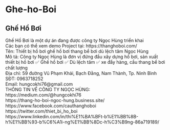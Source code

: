 # Ghe-ho-Boi
<h2> Ghế Hồ Bơi </h2>
Ghế Hồ Bơi là một dự án đang được công ty Ngọc Hùng triển khai<br/>
Các bạn có thể xem demo Project tại: https://thanghoboi.com/<br/>
Tên: Thiết bị hồ bơi ghế hồ bơi thang bể bơi dù lệch tâm Ngọc Hùng	<br/>
Mô tả:	Công ty Ngọc Hùng là đơn vị đứng đầu xây dựng hồ bơi, sản xuất thiết bị hồ bơi  ✅ Ghế hồ bơi ✅ Dù lệch tâm ✅ xe đẩy hàng, cầu thang bể bơi chất lượng	<br/>
Địa chỉ:	 59 đường Vũ Phạm Khải, Bạch Đằng, Nam Thành, Tp. Ninh Bình	<br/>
SĐT:	0963718252	<br/>
Email: 	hungcokhi76@gmail.com	<br/>
THÔNG TIN VỀ CÔNG TY NGỌC HÙNG: <br />
https://medium.com/@hungcokhi76 <br />
https://thang-ho-boi-ngoc-hung.business.site/<br />
https://www.facebook.com/cauthanghoboi<br />
https://twitter.com/thiet_bi_ho_boi<br />
https://www.linkedin.com/in/thi%E1%BA%BFt-b%E1%BB%8B-h%E1%BB%93-b%C6%A1i-ng%E1%BB%8Dc-h%C3%B9ng-86a719189/<br />
